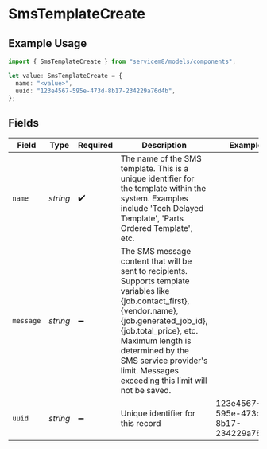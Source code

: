 # SmsTemplateCreate

## Example Usage

```typescript
import { SmsTemplateCreate } from "servicem8/models/components";

let value: SmsTemplateCreate = {
  name: "<value>",
  uuid: "123e4567-595e-473d-8b17-234229a76d4b",
};
```

## Fields

| Field                                                                                                                                                                                                                                                                                            | Type                                                                                                                                                                                                                                                                                             | Required                                                                                                                                                                                                                                                                                         | Description                                                                                                                                                                                                                                                                                      | Example                                                                                                                                                                                                                                                                                          |
| ------------------------------------------------------------------------------------------------------------------------------------------------------------------------------------------------------------------------------------------------------------------------------------------------ | ------------------------------------------------------------------------------------------------------------------------------------------------------------------------------------------------------------------------------------------------------------------------------------------------ | ------------------------------------------------------------------------------------------------------------------------------------------------------------------------------------------------------------------------------------------------------------------------------------------------ | ------------------------------------------------------------------------------------------------------------------------------------------------------------------------------------------------------------------------------------------------------------------------------------------------ | ------------------------------------------------------------------------------------------------------------------------------------------------------------------------------------------------------------------------------------------------------------------------------------------------ |
| `name`                                                                                                                                                                                                                                                                                           | *string*                                                                                                                                                                                                                                                                                         | :heavy_check_mark:                                                                                                                                                                                                                                                                               | The name of the SMS template. This is a unique identifier for the template within the system. Examples include 'Tech Delayed Template', 'Parts Ordered Template', etc.                                                                                                                           |                                                                                                                                                                                                                                                                                                  |
| `message`                                                                                                                                                                                                                                                                                        | *string*                                                                                                                                                                                                                                                                                         | :heavy_minus_sign:                                                                                                                                                                                                                                                                               | The SMS message content that will be sent to recipients. Supports template variables like {job.contact_first}, {vendor.name}, {job.generated_job_id}, {job.total_price}, etc. Maximum length is determined by the SMS service provider's limit. Messages exceeding this limit will not be saved. |                                                                                                                                                                                                                                                                                                  |
| `uuid`                                                                                                                                                                                                                                                                                           | *string*                                                                                                                                                                                                                                                                                         | :heavy_minus_sign:                                                                                                                                                                                                                                                                               | Unique identifier for this record                                                                                                                                                                                                                                                                | 123e4567-595e-473d-8b17-234229a76d4b                                                                                                                                                                                                                                                             |